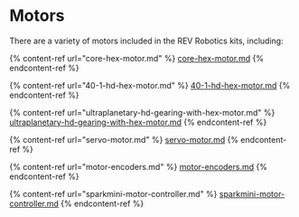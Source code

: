 # Motors

There are a variety of motors included in the REV Robotics kits, including:

{% content-ref url="core-hex-motor.md" %}
[core-hex-motor.md](core-hex-motor.md)
{% endcontent-ref %}

{% content-ref url="40-1-hd-hex-motor.md" %}
[40-1-hd-hex-motor.md](40-1-hd-hex-motor.md)
{% endcontent-ref %}

{% content-ref url="ultraplanetary-hd-gearing-with-hex-motor.md" %}
[ultraplanetary-hd-gearing-with-hex-motor.md](ultraplanetary-hd-gearing-with-hex-motor.md)
{% endcontent-ref %}

{% content-ref url="servo-motor.md" %}
[servo-motor.md](servo-motor.md)
{% endcontent-ref %}

{% content-ref url="motor-encoders.md" %}
[motor-encoders.md](motor-encoders.md)
{% endcontent-ref %}

{% content-ref url="sparkmini-motor-controller.md" %}
[sparkmini-motor-controller.md](sparkmini-motor-controller.md)
{% endcontent-ref %}
